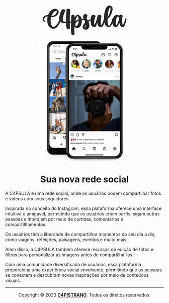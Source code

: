 <p align="center">
  <a href="https://github.com/C4PISTRANO/C4PSULA">
    <img src="./img/logo.png" alt="logo c4psula">
  </a>
</p>
<p align="center">
  <a href="https://github.com/C4PISTRANO/C4PSULA">
    <img src="./img/preview.png" alt="celular" width="300px">
  </a>
</p>

<h1 align="center">Sua nova rede social</h1>
A C4PSULA é uma rede social, onde os usuários podem compartilhar fotos e vídeos com seus seguidores. 

Inspirada no conceito do Instagram, essa plataforma oferece uma interface intuitiva e amigável, permitindo que os usuários criem perfis, sigam outras pessoas e interajam por meio de curtidas, comentários e compartilhamentos. 

Os usuários têm a liberdade de compartilhar momentos do seu dia a dia, como viagens, refeições, paisagens, eventos e muito mais. 

Além disso, a C4PSULA também oferece recursos de edição de fotos e filtros para personalizar as imagens antes de compartilhá-las. 

Com uma comunidade diversificada de usuários, essa plataforma proporciona uma experiência social envolvente, permitindo que as pessoas se conectem e descubram novas inspirações por meio de conteúdos visuais.

<hr>
<p align="center">Copyright © 2023 <a href="https://github.com/C4PISTRANO"><B>C4PISTRANO</B></a>. Todos os direitos reservados.</p>
